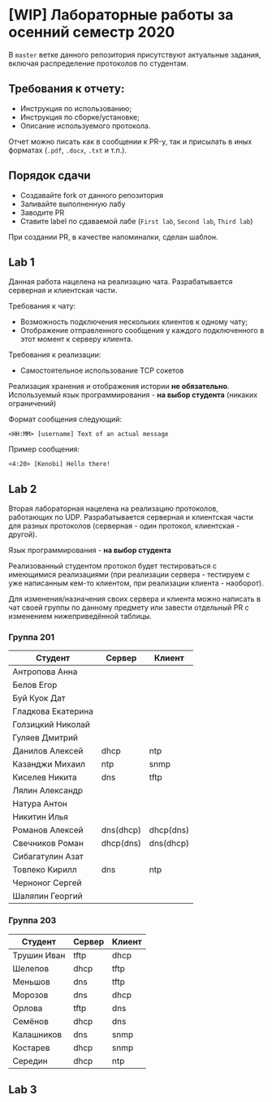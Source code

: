 # [WIP] Лабораторные работы за осенний семестр 2020

В `master` ветке данного репозитория присутствуют актуальные задания, включая 
распределение протоколов по студентам.

## Требования к отчету:

* Инструкция по использованию;
* Инструкция по сборке/установке;
* Описание используемого протокола.

Отчет можно писать как в сообщении к PR-у, так и присылать в иных 
форматах (`.pdf`, `.docx`, `.txt` и т.п.).

## Порядок сдачи

* Создавайте fork от данного репозитория
* Заливайте выполненную лабу
* Заводите PR
* Ставите label по сдаваемой лабе (`First lab`, `Second lab`, `Third lab`)

При создании PR, в качестве напоминалки, сделан шаблон.


## Lab 1

Данная работа нацелена на реализацию чата.
Разрабатывается серверная и клиентская части.

Требования к чату:

* Возможность подключения нескольких клиентов к одному чату;
* Отображение отправленного сообщения у каждого подключенного в этот
момент к серверу клиента.

Требования к реализации:

* Самостоятельное использование TCP сокетов

Реализация хранения и отображения истории **не обязательно**.
Используемый язык программирования - **на выбор студента** (никаких ограничений)

Формат сообщения следующий:

```
<HH:MM> [username] Text of an actual message
```

Пример сообщения:

```
<4:20> [Kenobi] Hello there!
```

## Lab 2

Вторая лабораторная нацелена на реализацию протоколов, работающих по UDP.
Разрабатывается серверная и клиентская части для разных протоколов (серверная -
один протокол, клиентская - другой).

Язык программирования - **на выбор студента**

Реализованный студентом протокол будет тестироваться с имеющимися реализациями
(при реализации сервера - тестируем с уже написанным кем-то клиентом, при 
реализации клиента - наоборот).

Для изменения/назначения своих сервера и клиента можно написать в чат своей группы по данному предмету или завести отдельный PR с изменением нижеприведённой таблицы.

### Группа 201

| Студент              | Сервер      | Клиент      |
| -------------------- | ----------- | ----------- |
| Антропова Анна       |             |             |
| Белов Егор           |             |             |
| Буй Куок Дат         |             |             |
| Гладкова Екатерина   |             |             |
| Голзицкий Николай    |             |             |
| Гуляев Дмитрий       |             |             |
| Данилов Алексей      | dhcp        | ntp         |
| Казанджи Михаил      | ntp         | snmp        |
| Киселев Никита       | dns         | tftp        |
| Лялин Александр      |             |             |
| Натура Антон         |             |             |
| Никитин Илья         |             |             |
| Романов Алексей      | dns(dhcp)   | dhcp(dns)   |
| Свечников Роман      | dhcp(dns)   | dns(dhcp)   |
| Сибагатулин Азат     |             |             |
| Товпеко Кирилл       | dns         | ntp         |
| Черноног Сергей      |             |             |
| Шаляпин Георгий      |             |             |


### Группа 203

| Студент     | Сервер | Клиент |
| --          | --     | --     |
| Трушин Иван | tftp   | dhcp   |
| Шелепов     | dhcp   | tftp   |
| Меньшов     | dns    | tftp   |
| Морозов     | dns    | dhcp   |
| Орлова      | tftp   | dns    |
| Семёнов     | dhcp   | dns    |
| Калашников  | dns    | snmp   |
| Костарев    | dhcp   | snmp   |
| Середин     | dhcp   | ntp    |


## Lab 3

